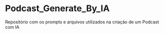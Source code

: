 # Podcast_Generate_By_IA

Repositório com os prompts e arquivos utilizados na criação de um Podcast com IA
